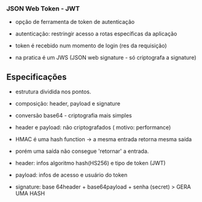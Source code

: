 ### JSON Web Token - JWT
- opção de ferramenta de token de autenticação
- autenticação: restringir acesso a rotas específicas da aplicação

- token é recebido num momento de login (res da requisição)
- na pratica é um JWS (JSON web signature - só criptografa a signature)

## Especificações
- estrutura dividida nos pontos.
- composição: header, payload e signature
- conversão base64 - criptografia mais simples
- header e payload: não criptografados ( motivo: performance)
- HMAC é uma hash function -> a mesma entrada retorna mesma saída
- porém uma saída não consegue 'retornar' a entrada.

- header: infos algoritmo hash(HS256) e tipo de token (JWT)
- payload: infos de acesso e usuário do token
- signature: base 64header + base64payload + senha (secret) > GERA UMA HASH